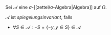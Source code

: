 Sei $\mathcal{A}$ eine $\sigma$-[[zettel/σ-Algebra|Algebra]] auf $\Omega$.

$\mathcal{A}$ ist *spiegelungsinvariant*, falls
- $\forall S \in \mathcal{A} : -S = \{ -y, y \in S \} \in \mathcal{A}$